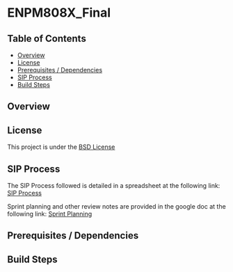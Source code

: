# ENPM808X_Final

## Table of Contents
- [Overview](#overview)
- [License](#license)
- [Prerequisites / Dependencies](#prerequisites-dependencies)
- [SIP Process](#sip_process)
- [Build Steps](#build-steps)

## <a name="overview"></a> Overview

## <a name="license"></a> License
This project is under the [BSD License](./LICENSE)

## <a name="sip_process"></a> SIP Process
The SIP Process followed is detailed in a spreadsheet at the following link:
[SIP Process](https://docs.google.com/spreadsheets/d/1oXFDLQsNwkKpbx6czQWAZedOgvgVFRhxESJdv_tiWR0/edit?usp=sharing)

Sprint planning and other review notes are provided in the google doc at the following link:
[Sprint Planning](https://docs.google.com/document/d/1SpJCYgMqnaWGYB6uBX_Ns0fMZDnbV28vtPiZLobzIR4/edit?usp=sharing)

## <a name="prerequisites-dependencies"></a> Prerequisites / Dependencies

## <a name="build-steps"></a> Build Steps
